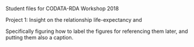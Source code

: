 Student files for CODATA-RDA Workshop 2018

Project 1: Insight on the relationship life-expectancy and 

Specifically figuring how to label the figures for referencing them later, and putting them also a caption.
